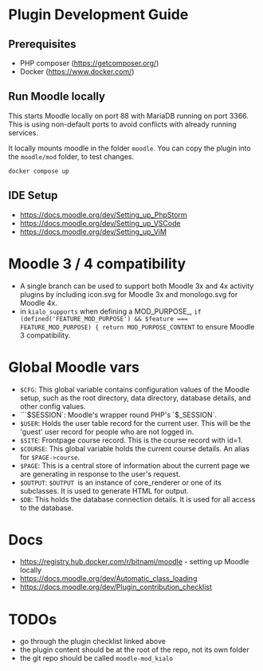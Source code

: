 # Plugin Development Guide

## Prerequisites

* PHP composer (https://getcomposer.org/)
* Docker (https://www.docker.com/)

## Run Moodle locally

This starts Moodle locally on port 88 with MariaDB running on port 3366.
This is using non-default ports to avoid conflicts with already running services.

It locally mounts moodle in the folder `moodle`. You can copy the plugin into the `moodle/mod` folder,
to test changes.

```shell
docker compose up
```

## IDE Setup

* https://docs.moodle.org/dev/Setting_up_PhpStorm
* https://docs.moodle.org/dev/Setting_up_VSCode
* https://docs.moodle.org/dev/Setting_up_ViM

# Moodle 3 / 4 compatibility

* A single branch can be used to support both Moodle 3x and 4x activity plugins by including icon.svg for Moodle 3x and monologo.svg for Moodle 4x.
* in `kialo_supports` when defining a MOD_PURPOSE_, `if (defined('FEATURE_MOD_PURPOSE') && $feature === FEATURE_MOD_PURPOSE) {
  return MOD_PURPOSE_CONTENT` to ensure Moodle 3 compatibility.

# Global Moodle vars

* `$CFG`: This global variable contains configuration values of the Moodle setup, such as the root directory, data directory, database details, and other config values.
* ```$SESSION`: Moodle's wrapper round PHP's `$_SESSION`.
* `$USER`: Holds the user table record for the current user. This will be the 'guest' user record for people who are not logged in.
* `$SITE`: Frontpage course record. This is the course record with id=1.
* `$COURSE`: This global variable holds the current course details. An alias for `$PAGE->course`.
* `$PAGE`: This is a central store of information about the current page we are generating in response to the user's request.
* `$OUTPUT`: `$OUTPUT `is an instance of core_renderer or one of its subclasses. It is used to generate HTML for output.
* `$DB`: This holds the database connection details. It is used for all access to the database.

# Docs

* https://registry.hub.docker.com/r/bitnami/moodle - setting up Moodle locally
* https://docs.moodle.org/dev/Automatic_class_loading
* https://docs.moodle.org/dev/Plugin_contribution_checklist

# TODOs

* go through the plugin checklist linked above
* the plugin content should be at the root of the repo, not its own folder
* the git repo should be called `moodle-mod_kialo`
